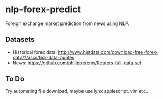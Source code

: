 # nlp-forex-predict
Foreign exchange market prediction from news using NLP.

## Datasets
* Historical forex data: http://www.histdata.com/download-free-forex-data/?/ascii/tick-data-quotes
* News: https://github.com/philipperemy/Reuters-full-data-set

## To Do
Try automating file download, maybe use lynx applescript, vim etc...
